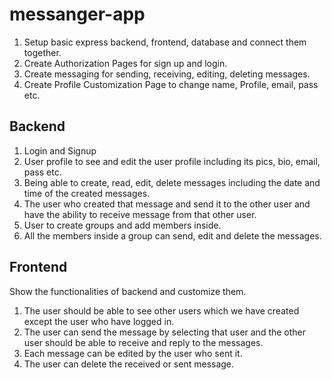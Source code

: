 # messanger-app

1. Setup basic express backend, frontend, database and connect them together.
2. Create Authorization Pages for sign up and login.
3. Create messaging for sending, receiving, editing, deleting messages.
4. Create Profile Customization Page to change name, Profile, email, pass etc.

## Backend

1. Login and Signup
2. User profile to see and edit the user profile including its pics, bio, email, pass etc.
3. Being able to create, read, edit, delete messages including the date and time of the created messages.
4. The user who created that message and send it to the other user and have the ability to receive message from that other user.
5. User to create groups and add members inside.
6. All the members inside a group can send, edit and delete the messages.

## Frontend

Show the functionalities of backend and customize them.

1. The user should be able to see other users which we have created except the user who have logged in.
2. The user can send the message by selecting that user and the other user should be able to receive and reply to the messages.
3. Each message can be edited by the user who sent it.
4. The user can delete the received or sent message.
